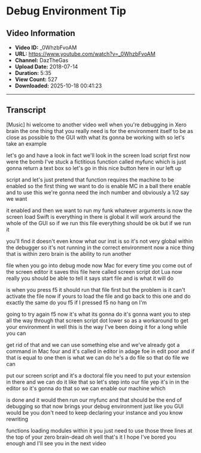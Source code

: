 # Debug Environment  Tip

## Video Information

- **Video ID:** _0WhzbFvoAM
- **URL:** https://www.youtube.com/watch?v=_0WhzbFvoAM
- **Channel:** DazTheGas
- **Upload Date:** 2018-07-14
- **Duration:** 5:35
- **View Count:** 527
- **Downloaded:** 2025-10-18 00:41:23

---

## Transcript

[Music] hi welcome to another video well when you're debugging in Xero brain the one thing that you really need is for the environment itself to be as close as possible to the GUI with what its gonna be working with so let's take an example

let's go and have a look in fact we'll look in the screen load script first now were the bomb I've stuck a fictitious function called myfunc which is just gonna return a text box so let's go in this nice button here in our left up

script and let's just pretend that function requires the machine to be enabled so the first thing we want to do is enable MC in a ball there enable and to use this we're gonna need the inch number and obviously a 1/2 say we want

it enabled and then we want to run my funk whatever arguments is now the screen load Swift is everything in there is global it will work around the whole of the GUI so if we run this file everything should be ok but if we run it

you'll find it doesn't even know what our inst is so it's not very global within the debugger so it's not running in the correct environment now a nice thing that is within zero brain is the ability to run another

file when you go into debug mode now Mac for every time you come out of the screen editor it saves this file here called screen script dot Lua now really you should be able to tell it says start file and is what it will do

is when you press f5 it should run that file first but the problem is it can't activate the file now if yours to load the file and go back to this one and do exactly the same do you f5 if I pressed f5 no hang on I'm

going to try again f5 now it's what its gonna do it's gonna want you to step all the way through that screen script dot lower so as a workaround to get your environment in well this is the way I've been doing it for a long while you can

get rid of that and we can use something else and we've already got a command in Mac four and it's called in editor in adage foe in edit poor and if that is equal to one then is what we can do he's a do file so that do file we can

put our screen script and it's a doctoral file you need to put your extension in there and we can do it like that so let's step into our file yep it's in in the editor so it's gonna do that so we can enable our machine which

is done and it would then run our myfunc and that should be the end of debugging so that now brings your debug environment just like you GUI would be you don't need to keep declaring your instance and you know rewriting

functions loading modules within it you just need to use those three lines at the top of your zero brain-dead oh well that's it I hope I've bored you enough and I'll see you in the next video
